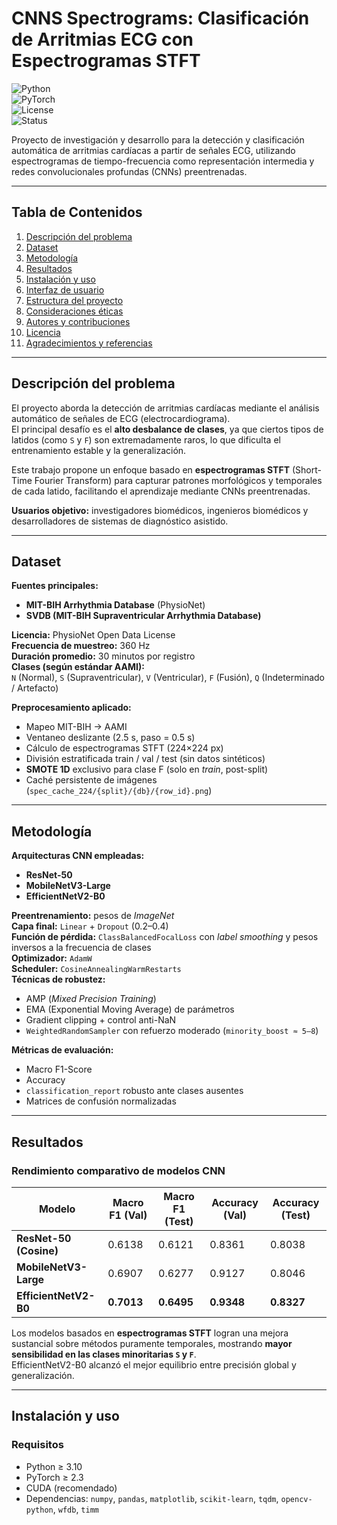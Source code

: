 # CNNS Spectrograms: Clasificación de Arritmias ECG con Espectrogramas STFT

![Python](https://img.shields.io/badge/Python-3.10+-blue.svg)  
![PyTorch](https://img.shields.io/badge/PyTorch-2.3+-red.svg)  
![License](https://img.shields.io/badge/License-MIT-green.svg)  
![Status](https://img.shields.io/badge/Status-Active-success.svg)  

Proyecto de investigación y desarrollo para la detección y clasificación automática de arritmias cardíacas a partir de señales ECG, utilizando espectrogramas de tiempo-frecuencia como representación intermedia y redes convolucionales profundas (CNNs) preentrenadas.

---

## Tabla de Contenidos
1. [Descripción del problema](#descripción-del-problema)  
2. [Dataset](#dataset)  
3. [Metodología](#metodología)  
4. [Resultados](#resultados)  
5. [Instalación y uso](#instalación-y-uso)  
6. [Interfaz de usuario](#interfaz-de-usuario)  
7. [Estructura del proyecto](#estructura-del-proyecto)  
8. [Consideraciones éticas](#consideraciones-éticas)  
9. [Autores y contribuciones](#autores-y-contribuciones)  
10. [Licencia](#licencia)  
11. [Agradecimientos y referencias](#agradecimientos-y-referencias)  

---

## Descripción del problema
El proyecto aborda la detección de arritmias cardíacas mediante el análisis automático de señales de ECG (electrocardiograma).  
El principal desafío es el **alto desbalance de clases**, ya que ciertos tipos de latidos (como `S` y `F`) son extremadamente raros, lo que dificulta el entrenamiento estable y la generalización.

Este trabajo propone un enfoque basado en **espectrogramas STFT** (Short-Time Fourier Transform) para capturar patrones morfológicos y temporales de cada latido, facilitando el aprendizaje mediante CNNs preentrenadas.

**Usuarios objetivo:** investigadores biomédicos, ingenieros biomédicos y desarrolladores de sistemas de diagnóstico asistido.

---

## Dataset
**Fuentes principales:**  
- **MIT-BIH Arrhythmia Database** (PhysioNet)  
- **SVDB (MIT-BIH Supraventricular Arrhythmia Database)**  

**Licencia:** PhysioNet Open Data License  
**Frecuencia de muestreo:** 360 Hz  
**Duración promedio:** 30 minutos por registro  
**Clases (según estándar AAMI):**  
`N` (Normal), `S` (Supraventricular), `V` (Ventricular), `F` (Fusión), `Q` (Indeterminado / Artefacto)

**Preprocesamiento aplicado:**
- Mapeo MIT-BIH → AAMI  
- Ventaneo deslizante (2.5 s, paso = 0.5 s)  
- Cálculo de espectrogramas STFT (224×224 px)  
- División estratificada train / val / test (sin datos sintéticos)  
- **SMOTE 1D** exclusivo para clase F (solo en *train*, post-split)  
- Caché persistente de imágenes (`spec_cache_224/{split}/{db}/{row_id}.png`)

---

## Metodología
**Arquitecturas CNN empleadas:**
- **ResNet-50**  
- **MobileNetV3-Large**  
- **EfficientNetV2-B0**

**Preentrenamiento:** pesos de *ImageNet*  
**Capa final:** `Linear` + `Dropout` (0.2–0.4)  
**Función de pérdida:** `ClassBalancedFocalLoss` con *label smoothing* y pesos inversos a la frecuencia de clases  
**Optimizador:** `AdamW`  
**Scheduler:** `CosineAnnealingWarmRestarts`  
**Técnicas de robustez:**  
- AMP (*Mixed Precision Training*)  
- EMA (Exponential Moving Average) de parámetros  
- Gradient clipping + control anti-NaN  
- `WeightedRandomSampler` con refuerzo moderado (`minority_boost ≈ 5–8`)  

**Métricas de evaluación:**  
- Macro F1-Score  
- Accuracy  
- `classification_report` robusto ante clases ausentes  
- Matrices de confusión normalizadas

---

## Resultados

### Rendimiento comparativo de modelos CNN

| Modelo                | Macro F1 (Val) | Macro F1 (Test) | Accuracy (Val) | Accuracy (Test) |
|-----------------------|----------------|------------------|----------------|-----------------|
| **ResNet-50 (Cosine)**       | 0.6138 | 0.6121 | 0.8361 | 0.8038 |
| **MobileNetV3-Large**        | 0.6907 | 0.6277 | 0.9127 | 0.8046 |
| **EfficientNetV2-B0**        | **0.7013** | **0.6495** | **0.9348** | **0.8327** |

Los modelos basados en **espectrogramas STFT** logran una mejora sustancial sobre métodos puramente temporales, mostrando **mayor sensibilidad en las clases minoritarias `S` y `F`**.  
EfficientNetV2-B0 alcanzó el mejor equilibrio entre precisión global y generalización.

---

## Instalación y uso

### Requisitos
- Python ≥ 3.10  
- PyTorch ≥ 2.3  
- CUDA (recomendado)  
- Dependencias: `numpy`, `pandas`, `matplotlib`, `scikit-learn`, `tqdm`, `opencv-python`, `wfdb`, `timm`
